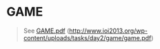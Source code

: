 # GAME

> See [GAME.pdf](GAME.pdf) (http://www.ioi2013.org/wp-content/uploads/tasks/day2/game/game.pdf)

